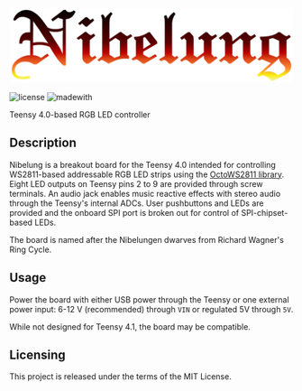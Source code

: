 ![logo](img/nibelung-logo.png)

![license](https://img.shields.io/github/license/electronictoast/nibelung) ![madewith](https://img.shields.io/badge/made%20with-KiCad-blue)

Teensy 4.0-based RGB LED controller

## Description
Nibelung is a breakout board for the Teensy 4.0 intended for controlling WS2811-based addressable RGB LED strips using the [OctoWS2811 library](https://www.pjrc.com/teensy/td_libs_OctoWS2811.html). Eight LED outputs on Teensy pins 2 to 9 are provided through screw terminals. An audio jack enables music reactive effects with stereo audio through the Teensy's internal ADCs. User pushbuttons and LEDs are provided and the onboard SPI port is broken out for control of SPI-chipset-based LEDs.

The board is named after the Nibelungen dwarves from Richard Wagner's Ring Cycle.

## Usage
Power the board with either USB power through the Teensy or one external power input: 6-12 V (recommended) through `VIN` or regulated 5V through `5V`.

While not designed for Teensy 4.1, the board may be compatible. 

## Licensing
This project is released under the terms of the MIT License.
